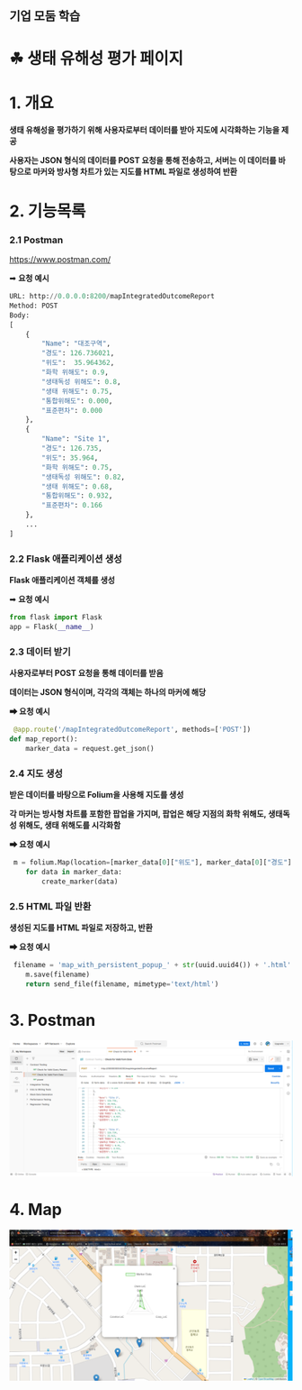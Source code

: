 ## 기업 모둠 학습
# ☘ 생태 유해성 평가 페이지
# **1. 개요**

**생태 유해성을 평가하기 위해 사용자로부터 데이터를 받아 지도에 시각화하는 기능을 제공**

**사용자는 JSON 형식의 데이터를 POST 요청을 통해 전송하고, 서버는 이 데이터를 바탕으로 마커와 방사형 차트가 있는 지도를 HTML 파일로 생성하여 반환**

# **2. 기능목록**

### ****2.1 Postman****

https://www.postman.com/

➡ **요청 예시**

```python
URL: http://0.0.0.0:8200/mapIntegratedOutcomeReport
Method: POST
Body:
[
    {
        "Name": "대조구역",
        "경도": 126.736021,
        "위도":  35.964362,
        "화학 위해도": 0.9,
        "생태독성 위해도": 0.8,
        "생태 위해도": 0.75,
        "통합위해도": 0.000,
        "표준편차": 0.000
    },
    {
        "Name": "Site 1",
        "경도": 126.735,
        "위도": 35.964,
        "화학 위해도": 0.75,
        "생태독성 위해도": 0.82,
        "생태 위해도": 0.68,
        "통합위해도": 0.932,
        "표준편차": 0.166
    },
    ...
]
```

### **2.2 Flask 애플리케이션 생성**

**Flask 애플리케이션 객체를 생성**

➡ **요청 예시**

```python
from flask import Flask
app = Flask(__name__)
```

### **2.3 데이터 받기**

**사용자로부터 POST 요청을 통해 데이터를 받음** 

**데이터는 JSON 형식이며, 각각의 객체는 하나의 마커에 해당**

**➡ 요청 예시**

```python
 @app.route('/mapIntegratedOutcomeReport', methods=['POST'])
def map_report():
    marker_data = request.get_json()
```

### ****2.4 지도 생성****

**받은 데이터를 바탕으로 Folium을 사용해 지도를 생성**

**각 마커는 방사형 차트를 포함한 팝업을 가지며, 팝업은 해당 지점의 화학 위해도, 생태독성 위해도, 생태 위해도를 시각화함** 

**➡ 요청 예시**

```python
 m = folium.Map(location=[marker_data[0]["위도"], marker_data[0]["경도"]], zoom_start=21)
    for data in marker_data:
        create_marker(data)
```

### **2.5 HTML 파일 반환**

**생성된 지도를 HTML 파일로 저장하고, 반환** 

**➡ 요청 예시** 

```python
 filename = 'map_with_persistent_popup_' + str(uuid.uuid4()) + '.html'
    m.save(filename)
    return send_file(filename, mimetype='text/html')
```

# 3. Postman

![Alt text](./img/6.PNG)

# 4. Map
![Alt text](./img/1.PNG)